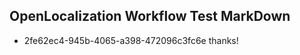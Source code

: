 ## OpenLocalization Workflow Test MarkDown
* 2fe62ec4-945b-4065-a398-472096c3fc6e thanks!

<!--HONumber=Jul16_HO2-->


